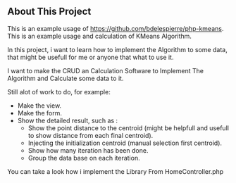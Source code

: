 ## About This Project

This is an example usage of https://github.com/bdelespierre/php-kmeans.
This is an example usage and calculation of KMeans Algorithm.

In this project, i want to learn how to implement the
Algorithm to some data, that might be usefull for
me or anyone that what to use it.

I want to make the CRUD an Calculation Software to Implement
The Algorithm and Calculate some data to it.

Still alot of work to do, for example:
- Make the view.
- Make the form.
- Show the detailed result, such as :
    - Show the point distance to the centroid (might be helpfull and usefull to show distance from each final centroid).
    - Injecting the initialization centroid (manual selection first centroid).
    - Show how many iteration has been done.
    - Group the data base on each iteration.

You can take a look how i implement the Library From HomeController.php

